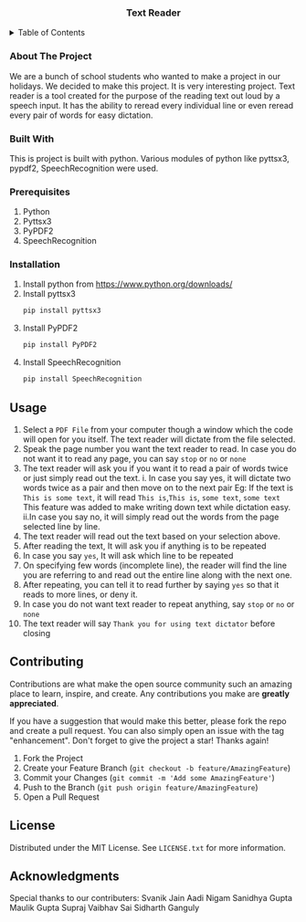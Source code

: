 <h3 align="center">Text Reader</h3>
</div>
<details>
  <summary>Table of Contents</summary>
  <ol>
    <li>
      <a href="#about-the-project">About The Project</a>
    </li>
    <li><a href="#getting-started">Getting Started</a></li>
    <li><a href="#installation">Installation</a></li>
    <li><a href="#usage">Usage</a></li>
    <li><a href="#contributing">Contributing</a></li>
    <li><a href="#license">License</a></li>
    <li><a href="#acknowledgments">Acknowledgments</a></li>
  </ol>
</details>

### About The Project
We are a bunch of school students who wanted to make a project in our holidays. We decided to make this project. It is very interesting project.
Text reader is a tool created for the purpose of the reading text out loud by a speech input. It has the ability to reread every individual line or even reread every pair of words for easy dictation.


### Built With

This is project is built with python. Various modules of python like pyttsx3, pypdf2, SpeechRecognition were used.

### Prerequisites
1) Python
2) Pyttsx3
3) PyPDF2
4) SpeechRecognition

### Installation

1. Install python from https://www.python.org/downloads/
2. Install pyttsx3
   ```sh
   pip install pyttsx3
   ```
3. Install PyPDF2
   ```sh
   pip install PyPDF2
   ```
4. Install SpeechRecognition
   ```sh
   pip install SpeechRecognition
   ```

## Usage

1. Select a ```PDF File``` from your computer though a window which the code will open for you itself. The text reader will dictate from the file selected.
2. Speak the page number you want the text reader to read. In case you do not want it to read any page, you can say ```stop``` or ```no``` or ```none```
3. The text reader will ask you if you want it to read a pair of words twice or just simply read out the text.
   i. In case you say yes, it will dictate two words twice as a pair and then move on to the next pair
        Eg: If the text is ```This is some text```, it will read ```This is```,```This is```, ```some text```, ```some text```
      This feature was added to make writing down text while dictation easy.
   ii.In case you say no, it will simply read out the words from the page selected line by line.
4. The text reader will read out the text based on your selection above.
5. After reading the text, It will ask you if anything is to be repeated
6. In case you say ```yes```, It will ask which line to be repeated
7. On specifying few words (incomplete line), the reader will find the line you are referring to and read out the entire line along with the next one.
8. After repeating, you can tell it to read further by saying ```yes``` so that it reads to more lines, or deny it.
9. In case you do not want text reader to repeat anything, say ```stop``` or ```no``` or ```none```
10. The text reader will say ```Thank you for using text dictator``` before closing

## Contributing

Contributions are what make the open source community such an amazing place to learn, inspire, and create. Any contributions you make are **greatly appreciated**.

If you have a suggestion that would make this better, please fork the repo and create a pull request. You can also simply open an issue with the tag "enhancement".
Don't forget to give the project a star! Thanks again!

1. Fork the Project
2. Create your Feature Branch (`git checkout -b feature/AmazingFeature`)
3. Commit your Changes (`git commit -m 'Add some AmazingFeature'`)
4. Push to the Branch (`git push origin feature/AmazingFeature`)
5. Open a Pull Request

## License

Distributed under the MIT License. See `LICENSE.txt` for more information.

## Acknowledgments
Special thanks to our contributers:
Svanik Jain
Aadi Nigam
Sanidhya Gupta
Maulik Gupta
Supraj
Vaibhav Sai
Sidharth Ganguly
